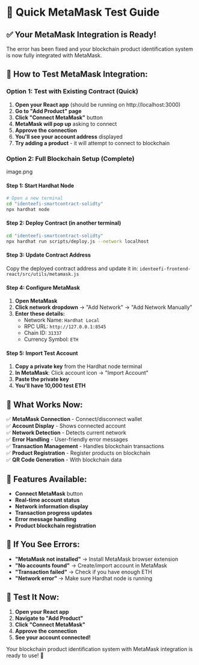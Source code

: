 # 🚀 Quick MetaMask Test Guide

## ✅ Your MetaMask Integration is Ready!

The error has been fixed and your blockchain product identification system is now fully integrated with MetaMask.

## 🎯 How to Test MetaMask Integration:

### Option 1: Test with Existing Contract (Quick)
1. **Open your React app** (should be running on http://localhost:3000)
2. **Go to "Add Product" page**
3. **Click "Connect MetaMask"** button
4. **MetaMask will pop up** asking to connect
5. **Approve the connection**
6. **You'll see your account address** displayed
7. **Try adding a product** - it will attempt to connect to blockchain

### Option 2: Full Blockchain Setup (Complete)
image.png
#### Step 1: Start Hardhat Node
```bash
# Open a new terminal
cd "identeefi-smartcontract-solidty"
npx hardhat node
```

#### Step 2: Deploy Contract (in another terminal)
```bash
cd "identeefi-smartcontract-solidty"
npx hardhat run scripts/deploy.js --network localhost
```

#### Step 3: Update Contract Address
Copy the deployed contract address and update it in:
`identeefi-frontend-react/src/utils/metamask.js`

#### Step 4: Configure MetaMask
1. **Open MetaMask**
2. **Click network dropdown** → "Add Network" → "Add Network Manually"
3. **Enter these details:**
   - Network Name: `Hardhat Local`
   - RPC URL: `http://127.0.0.1:8545`
   - Chain ID: `31337`
   - Currency Symbol: `ETH`

#### Step 5: Import Test Account
1. **Copy a private key** from the Hardhat node terminal
2. **In MetaMask**: Click account icon → "Import Account"
3. **Paste the private key**
4. **You'll have 10,000 test ETH**

## 🎉 What Works Now:

✅ **MetaMask Connection** - Connect/disconnect wallet  
✅ **Account Display** - Shows connected account  
✅ **Network Detection** - Detects current network  
✅ **Error Handling** - User-friendly error messages  
✅ **Transaction Management** - Handles blockchain transactions  
✅ **Product Registration** - Register products on blockchain  
✅ **QR Code Generation** - With blockchain data  

## 🔧 Features Available:

- **Connect MetaMask** button
- **Real-time account status**
- **Network information display**
- **Transaction progress updates**
- **Error message handling**
- **Product blockchain registration**

## 🐛 If You See Errors:

- **"MetaMask not installed"** → Install MetaMask browser extension
- **"No accounts found"** → Create/import account in MetaMask
- **"Transaction failed"** → Check if you have enough ETH
- **"Network error"** → Make sure Hardhat node is running

## 🎯 Test It Now:

1. **Open your React app**
2. **Navigate to "Add Product"**
3. **Click "Connect MetaMask"**
4. **Approve the connection**
5. **See your account connected!**

Your blockchain product identification system with MetaMask integration is ready to use! 🚀